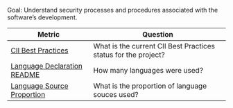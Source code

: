 Goal: Understand security processes and procedures associated with the software’s development.

Metric | Question
--- | ---
[CII Best Practices](https://github.com/chaoss/wg-risk/blob/master/focus-areas/security/cii-best-practices.md) | What is the current CII Best Practices status for the project?
[Language Declaration README](https://github.com/chaoss/wg-risk/blob/master/focus-areas/security/language-declaration-readme.md)| How many languages were used?
[Language Source Proportion](https://github.com/chaoss/wg-risk/blob/master/focus-areas/security/language-source-proportion.md) | What is the proportion of language souces used?
